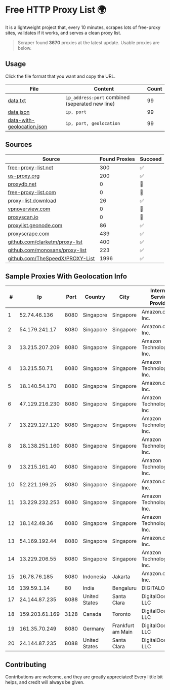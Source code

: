 
# Free HTTP Proxy List 🌍

It is a lightweight project that, every 10 minutes, scrapes lots of free-proxy sites, validates if it works, and serves a clean proxy list.


> Scraper found **3670** proxies at the latest update. Usable proxies are below.

## Usage

Click the file format that you want and copy the URL.


|File|Content|Count|
|----|-------|-----|
|[data.txt](https://raw.githubusercontent.com/themiralay/Proxy-List-World/master/data.txt)|`ip_address:port` combined (seperated new line)|99|
|[data.json](https://raw.githubusercontent.com/themiralay/Proxy-List-World/master/data.json)|`ip, port`|99|
|[data-with-geolocation.json](https://raw.githubusercontent.com/themiralay/Proxy-List-World/master/data-with-geolocation.json)|`ip, port, geolocation`|99|

## Sources

|Source|Found Proxies|Succeed|
|------|-------------|-------|
|[free-proxy-list.net](https://free-proxy-list.net)|300|✅|
|[us-proxy.org](https://www.us-proxy.org)|200|✅|
|[proxydb.net](http://proxydb.net)|0|🚫|
|[free-proxy-list.com](https://free-proxy-list.com/?page=&port=&type%5B%5D=http&type%5B%5D=https&up_time=0&search=Search)|0|🚫|
|[proxy-list.download](https://www.proxy-list.download/HTTP)|26|✅|
|[vpnoverview.com](https://vpnoverview.com/privacy/anonymous-browsing/free-proxy-servers)|0|🚫|
|[proxyscan.io](https://www.proxyscan.io)|0|🚫|
|[proxylist.geonode.com](https://proxylist.geonode.com/api/proxy-list?limit=300&page=1&sort_by=lastChecked&sort_type=desc&protocols=http,https)|86|✅|
|[proxyscrape.com](https://api.proxyscrape.com/v2/?request=displayproxies&protocol=http&timeout=10000&country=all&ssl=all&anonymity=all)|439|✅|
|[github.com/clarketm/proxy-list](https://raw.githubusercontent.com/clarketm/proxy-list/master/proxy-list-raw.txt)|400|✅|
|[github.com/monosans/proxy-list](https://raw.githubusercontent.com/monosans/proxy-list/main/proxies/http.txt)|223|✅|
|[github.com/TheSpeedX/PROXY-List](https://raw.githubusercontent.com/TheSpeedX/PROXY-List/master/http.txt)|1996|✅|


## Sample Proxies With Geolocation Info

|#|Ip|Port|Country|City|Internet Service Provider|
|-|--|----|-------|----|-------------------------|
|1|52.74.46.136|8080|Singapore|Singapore|Amazon.com, Inc.|
|2|54.179.241.17|8080|Singapore|Singapore|Amazon.com, Inc.|
|3|13.215.207.209|8080|Singapore|Singapore|Amazon Technologies Inc.|
|4|13.215.50.71|8080|Singapore|Singapore|Amazon Technologies Inc.|
|5|18.140.54.170|8080|Singapore|Singapore|Amazon.com, Inc.|
|6|47.129.216.230|8080|Singapore|Singapore|Amazon Technologies Inc|
|7|13.229.127.120|8080|Singapore|Singapore|Amazon Technologies Inc.|
|8|18.138.251.160|8080|Singapore|Singapore|Amazon Technologies Inc.|
|9|13.215.161.40|8080|Singapore|Singapore|Amazon Technologies Inc.|
|10|52.221.199.25|8080|Singapore|Singapore|Amazon.com, Inc.|
|11|13.229.232.253|8080|Singapore|Singapore|Amazon Technologies Inc.|
|12|18.142.49.36|8080|Singapore|Singapore|Amazon Technologies Inc.|
|13|54.169.192.44|8080|Singapore|Singapore|Amazon.com, Inc.|
|14|13.229.206.55|8080|Singapore|Singapore|Amazon Technologies Inc.|
|15|16.78.76.185|8080|Indonesia|Jakarta|Amazon.com, Inc.|
|16|139.59.1.14|80|India|Bengaluru|DIGITALOCEAN|
|17|24.144.87.235|8088|United States|Santa Clara|DigitalOcean, LLC|
|18|159.203.61.169|3128|Canada|Toronto|DigitalOcean, LLC|
|19|161.35.70.249|8080|Germany|Frankfurt am Main|DigitalOcean, LLC|
|20|24.144.87.235|8088|United States|Santa Clara|DigitalOcean, LLC|



## Contributing

Contributions are welcome, and they are greatly appreciated! Every
little bit helps, and credit will always be given.

